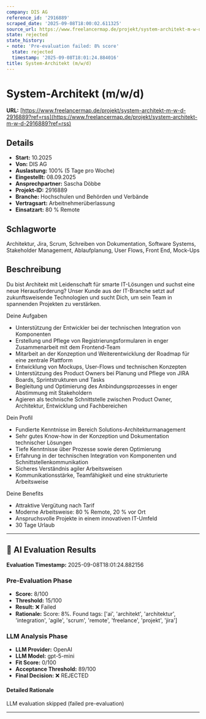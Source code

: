 ```yaml
---
company: DIS AG
reference_id: '2916889'
scraped_date: '2025-09-08T18:00:02.611325'
source_url: https://www.freelancermap.de/projekt/system-architekt-m-w-d-2916889?ref=rss
state: rejected
state_history:
- note: 'Pre-evaluation failed: 8% score'
  state: rejected
  timestamp: '2025-09-08T18:01:24.884016'
title: System-Architekt (m/w/d)
---
```



# System-Architekt (m/w/d)
**URL:** [https://www.freelancermap.de/projekt/system-architekt-m-w-d-2916889?ref=rss](https://www.freelancermap.de/projekt/system-architekt-m-w-d-2916889?ref=rss)
## Details
- **Start:** 10.2025
- **Von:** DIS AG
- **Auslastung:** 100% (5 Tage pro Woche)
- **Eingestellt:** 08.09.2025
- **Ansprechpartner:** Sascha  Döbbe
- **Projekt-ID:** 2916889
- **Branche:** Hochschulen und Behörden und Verbände
- **Vertragsart:** Arbeitnehmerüberlassung
- **Einsatzart:** 80
                                                % Remote

## Schlagworte
Architektur, Jira, Scrum, Schreiben von Dokumentation, Software Systems, Stakeholder Management, Ablaufplanung, User Flows, Front End, Mock-Ups

## Beschreibung
Du bist Architekt mit Leidenschaft für smarte IT-Lösungen und suchst eine neue Herausforderung? Unser Kunde aus der IT-Branche setzt auf zukunftsweisende Technologien und sucht Dich, um sein Team in spannenden Projekten zu verstärken.

Deine Aufgaben
- Unterstützung der Entwickler bei der technischen Integration von Komponenten
- Erstellung und Pflege von Registrierungsformularen in enger Zusammenarbeit mit dem Frontend-Team
- Mitarbeit an der Konzeption und Weiterentwicklung der Roadmap für eine zentrale Plattform
- Entwicklung von Mockups, User-Flows und technischen Konzepten
- Unterstützung des Product Owners bei Planung und Pflege von JIRA Boards, Sprintstrukturen und Tasks
- Begleitung und Optimierung des Anbindungsprozesses in enger Abstimmung mit Stakeholdern
- Agieren als technische Schnittstelle zwischen Product Owner, Architektur, Entwicklung und Fachbereichen

Dein Profil
- Fundierte Kenntnisse im Bereich Solutions-Architekturmanagement
- Sehr gutes Know-how in der Konzeption und Dokumentation technischer Lösungen
- Tiefe Kenntnisse über Prozesse sowie deren Optimierung
- Erfahrung in der technischen Integration von Komponenten und Schnittstellenkommunikation
- Sicheres Verständnis agiler Arbeitsweisen
- Kommunikationsstärke, Teamfähigkeit und eine strukturierte Arbeitsweise

Deine Benefits
- Attraktive Vergütung nach Tarif
- Moderne Arbeitsweise: 80 % Remote, 20 % vor Ort
- Anspruchsvolle Projekte in einem innovativen IT-Umfeld
- 30 Tage Urlaub

---

## 🤖 AI Evaluation Results

**Evaluation Timestamp:** 2025-09-08T18:01:24.882156

### Pre-Evaluation Phase
- **Score:** 8/100
- **Threshold:** 15/100
- **Result:** ❌ Failed
- **Rationale:** Score: 8%. Found tags: ['ai', 'architekt', 'architektur', 'integration', 'agile', 'scrum', 'remote', 'freelance', 'projekt', 'jira']

### LLM Analysis Phase
- **LLM Provider:** OpenAI
- **LLM Model:** gpt-5-mini
- **Fit Score:** 0/100
- **Acceptance Threshold:** 89/100
- **Final Decision:** ❌ REJECTED

#### Detailed Rationale
LLM evaluation skipped (failed pre-evaluation)

---
